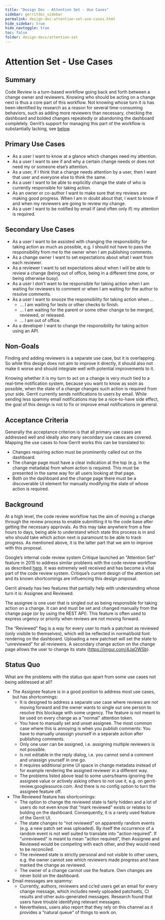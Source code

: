 ```yaml
---
title: "Design Doc - Attention Set - Use Cases"
sidebar: gerritdoc_sidebar
permalink: design-doc-attention-set-use-cases.html
hide_sidebar: true
hide_navtoggle: true
toc: false
folder: design-docs/attention-set
---
```


# Attention Set - Use Cases

## <a id="summary">Summary

Code Review is a turn-based workflow going back and forth between a change owner and reviewers.
Knowing who should be acting on a change next is thus a core part of this workflow. Not knowing
whose turn it is has been identified by research as a reason for several time-consuming behaviors,
such as adding more reviewers than necessary, checking the dashboard and bolded changes repeatedly
or abandoning the dashboard completely. Gerrit’s support for managing this part of the workflow is
substantially lacking, see [below](#status-quo).

## <a id="primary">Primary Use Cases

*   As a user I want to know at a glance which changes need my attention.
*   As a user I want to see if and why a certain change needs or does not need my or someone else’s
    attention.
*   As a user, if I think that a change needs attention by a user, then I want that user and
    everyone else to think the same.
*   As a user I want to be able to explicitly change the state of who is currently responsible for
    taking action.
*   As an owner or co-author I want to make sure that my reviews are making good progress. When I am
    in doubt about that, I want to know if and when my reviewers are going to review my change.
*   As a user I want to be notified by email if (and often only if) my attention is required.

## <a id="secondary">Secondary Use Cases

*   As a user I want to be assisted with changing the responsibility for taking action as much as
    possible, e.g. I should not have to pass the responsibility from me to the owner when I am
    publishing comments.
*   As a change owner I want to set expectations about what I want from each reviewer.
*   As a reviewer I want to set expectations about when I will be able to review a change (being out
    of office, being in a different time zone, or being otherwise busy).
*   As a user I don't want to be responsible for taking action when I am waiting for reviewers to
    comment or when I am waiting for the author to resolve comments.
*   As a user I want to snooze the responsibility for taking action when ...
    *   ... I am waiting for tests or other checks to finish.
    *   ... I am waiting for the parent or some other change to be merged, reviewed, or released.
    *   ... I am out of office.
*   As a developer I want to change the responsibility for taking action using an API.

## <a id="non-goals">Non-Goals

Finding and adding reviewers is a separate use case, but it is overlapping. So while this design
does not aim to improve it directly, it should also not make it worse and should integrate well with
potential improvements to it.

Knowing whether it is my turn to act on a change is very much tied to a real-time notification
system, because you want to know as soon as possible, when the state of a change changes such action
is required from your side. Gerrit currently sends notifications to users by email. While sending
less spammy email notifications may be a nice-to-have side effect, the goal of this design is not to
fix or improve email notifications in general.

## <a id="acceptance">Acceptance Criteria

Generally the acceptance criterion is that all primary use cases are addressed well and ideally also
many secondary use cases are covered. Mapping the use cases to how Gerrit works this can be
translated to:

*   Changes requiring action must be prominently called out on the dashboard.
*   The change page must have a clear indication at the top (e.g. in the change metadata) from whom
    action is required. This must be presented in the same way for all users looking at that page.
*   Both on the dashboard and the change page there must be a discoverable UI element for manually
    modifying the state of whose action is required.

## <a id="background">Background

At a high level, the code review workflow has the aim of moving a change through the review process
to enable submitting it to the code base after getting the necessary approvals. As this may take
anywhere from a few hours to days, being able to understand which state this process is in and who
should take which action next is paramount to be able to track progress. As mentioned above, it is
the latter part that we aim to improve with this proposal.

Google’s internal code review system Critique launched an "Attention Set" feature in 2015 to address
similar problems with the code review workflow as described [here](#status-quo). It was extremely
well received and has become a vital part of the code review system. Critique’s current design of
the attention set and its known shortcomings are influencing this design proposal.

Gerrit already has two features that partially help with understanding whose turn it is: Assignee
and Reviewed.

The assignee is one user that is singled out as being responsible for taking action on
a change. It can and must be set and changed manually from the change page (or by using the REST
API). This feature is often used to express urgency or priority when reviews are not moving forward.

The “Reviewed” flag is a way for every user to mark a patchset as reviewed (only visibile to
themselves), which will be reflected in normal/bold font rendering on the dashboard. Uploading a
new patchset will set the state to "unreviewed" for all reviewers. A secondary change action on the
change page allows the user to change its state (https://imgur.com/4JaOWSb).

## <a id="status-quo">Status Quo

What are the problems with the status quo apart from some use cases not being addressed at all?

*   The Assignee feature is in a good position to address most use cases, but has shortcomings:
    *   It is designed to address a separate use case where reviews are not moving forward and the
        owner wants to single out one person to resolve this blockage with some urgency. The feature
        is not meant to be used on every change as a "normal" attention token.
    *   You have to manually set and unset assignee. The most common case where this is annoying is
        when you publish comments: You have to manually unassign yourself in a separate action after
        publishing comments.
    *   Only one user can be assigned, i.e. assigning multiple reviewers is not possible.
    *   Is not editable in the reply dialog, i.e. you cannot send a comment and unassign yourself in
        one go.
    *   It requires additional prime UI space in change metadata instead of for example rendering
        the assigned reviewer in a different way.
    *   The problems listed above lead to some users/teams ignoring the assignee value or actively
        asking others to not use it, e.g. on gerrit-review.googlesource.com. And there is no config
        option to turn the assignee feature off.
*   The Reviewed feature has shortcomings:
    *   The option to change the reviewed state is fairly hidden and a lot of users do not even know
        that “mark reviewed” exists or relates to bolding on the dashboard. Consequently, it is a
        rarely used feature of the Gerrit UI.
    *   The state changes to “not reviewed” on apparently random events (e.g. a new patch set was
        uploaded). By itself the occurrence of a random event is not well suited to translate into
        "action required". If "unreviewed" is meant to mean "action required", then Assignee and
        Reviewed would be competing with each other, and they would need to be reconciled.
    *   The reviewed state is strictly personal and not visible to other users, e.g. the owner
        cannot see which reviewers made progress and have marked the change as reviewed.
    *   The owner of a change cannot use the feature. Own changes are never bold on the dashboard.
*   Email messages are spammy:
    *   Currently, authors, reviewers and cc’ed users get an email for every change message, which
        includes newly uploaded patchsets, CI results and other auto-generated messages. Research
        found that users have trouble identifying relevant messages.
    *   Nevertheless, users also report that they rely on this channel as it provides a “natural
        queue” of things to work on.
